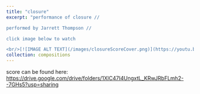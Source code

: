 ```yaml
---
title: "closure"
excerpt: "performance of closure //

performed by Jarrett Thompson //

click image below to watch

<br/>[![IMAGE ALT TEXT](/images/closureScoreCover.png)](https://youtu.be/ff7YUBh3LeM)"
collection: compositions
---
```


score can be found here: <https://drive.google.com/drive/folders/1XlC47I4UngxtL_KRwJRbFLmh2--7GHs5?usp=sharing>
